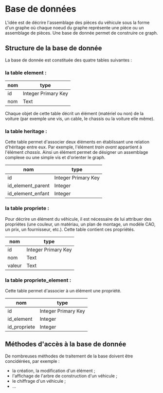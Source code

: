 # Base de données

L'idée est de décrire l'assemblage des pièces du véhicule sous la forme d'un graphe où chaque noeud du graphe représente une pièce ou un assemblage de pièces. Une base de donnée permet de construire ce graph.

## Structure de la base de donnée

La base de donnée est constituée des quatre tables suivantes :

### la table **element** :

| nom | type |
| --- | ---- |
| id  | Integer Primary Key |
| nom | Text |

Chaque objet de cette table décrit un élément (matériel ou non) de la voiture (par exemple une vis, un cable, le chassis ou la voiture elle même).

### la table **heritage** :

Cette table permet d'associer deux éléments en établissant une relation d'héritage entre eux. Par exemple, l'élément *train avant* appartient à l'élément *chassis*. Ainsi un élément permet de désigner un assemblage complexe ou une simple vis et d'orienter le graph.

| nom | type |
| --- | ---- |
| id  | Integer Primary Key |
| id_element_parent | Integer |
| id_element_enfant | Integer |

### la table **propriete** :

Pour décrire un élément du véhicule, il est nécessaire de lui attribuer des propriétes (une couleur, un matériau, un plan de montage, un modèle CAO, un prix, un fournisseur, etc.). Cette table contient ces propriétés.

| nom | type |
| --- | ---- |
| id  | Integer Primary Key |
| nom | Text |
| valeur | Text |

### la table **propriete_element** :

Cette table permet d'associer à un élément une propriété.

| nom | type |
| --- | ---- |
| id  | Integer Primary Key |
| id_element | Integer |
| id_propriete | Integer |


## Méthodes d'accès à la base de donnée

De nombreuses méthodes de traitement de la base doivent être concidérées, par exemple :
+ la création, la modification d'un élément ;
+ l'affichage de l'arbre de construction d'un véhicule ;
+ le chiffrage d'un véhicule ;
+ ...
